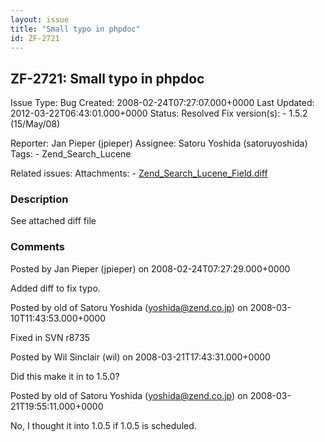 ```yaml
---
layout: issue
title: "Small typo in phpdoc"
id: ZF-2721
---
```


ZF-2721: Small typo in phpdoc
-----------------------------

 Issue Type: Bug Created: 2008-02-24T07:27:07.000+0000 Last Updated: 2012-03-22T06:43:01.000+0000 Status: Resolved Fix version(s): - 1.5.2 (15/May/08)
 
 Reporter:  Jan Pieper (jpieper)  Assignee:  Satoru Yoshida (satoruyoshida)  Tags: - Zend\_Search\_Lucene
 
 Related issues: 
 Attachments: - [Zend\_Search\_Lucene\_Field.diff](/issues/secure/attachment/11159/Zend_Search_Lucene_Field.diff)
 
### Description

See attached diff file

 

 

### Comments

Posted by Jan Pieper (jpieper) on 2008-02-24T07:27:29.000+0000

Added diff to fix typo.

 

 

Posted by old of Satoru Yoshida (yoshida@zend.co.jp) on 2008-03-10T11:43:53.000+0000

Fixed in SVN r8735

 

 

Posted by Wil Sinclair (wil) on 2008-03-21T17:43:31.000+0000

Did this make it in to 1.5.0?

 

 

Posted by old of Satoru Yoshida (yoshida@zend.co.jp) on 2008-03-21T19:55:11.000+0000

No, I thought it into 1.0.5 if 1.0.5 is scheduled.

 

 